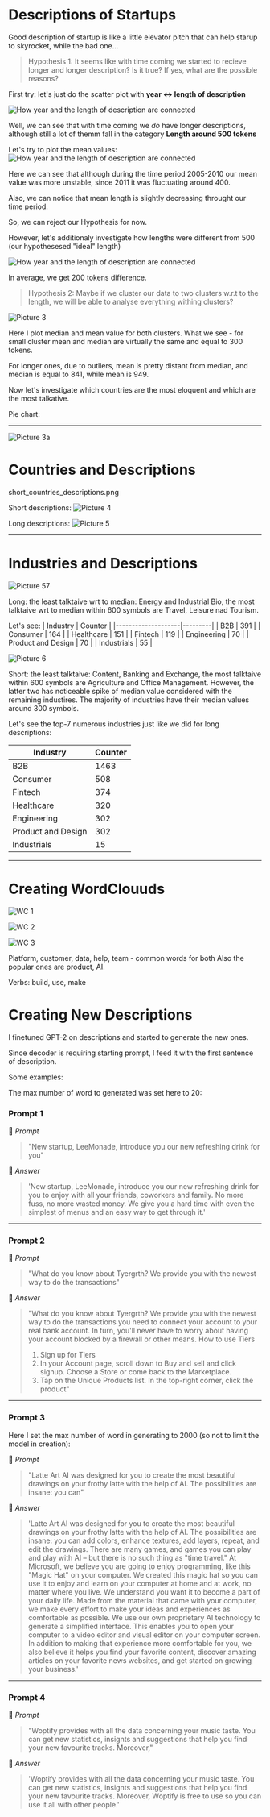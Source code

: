 # Descriptions of Startups

Good description of startup is like a little elevator pitch that can help starup to skyrocket, while the bad one...

> Hypothesis 1: It seems like with time coming we started to recieve longer and longer description? Is it true? If yes, what are the possible reasons? 

First try: let's just do the scatter plot  with **year <-> length of description**

![How year and the length of description are connected](./images/output.png)

Well, we can see that with time coming we *do* have longer descriptions, although still a lot of themm fall in the category **Length around 500 tokens**

Let's try to plot the mean values:
![How year and the length of description are connected](./images/boxplot2.png)

Here we can see that although during the time period 2005-2010  our mean value was more unstable, since 2011 it was fluctuating around 400.

Also, we can notice that mean length is slightly decreasing throught our time period.

So, we can reject our Hypothesis for now.

However, let's additionaly investigate how lengths were different from 500 (our hypothesesed "ideal" length)

![How year and the length of description are connected](./images/2.png)

In average, we get 200 tokens difference.

> Hypothesis 2: Maybe if we cluster our data to two clusters w.r.t to the length, we will be able to analyse everything withing clusters?

![Picture 3](./images/clusters.png)

Here I plot median and mean value for both clusters. 
What we see - for small cluster mean and median are virtually the same and equal to 300 tokens.

For longer ones, due to outliers, mean is pretty distant from median, and median is equal to 841, while mean is 949.

Now let's investigate which countries are the most eloquent and which are the most talkative.

Pie chart:
_____________________________
![Picture 3a](./images/pie.png)

# Countries and Descriptions

short_countries_descriptions.png

Short descriptions:
![Picture 4](./images/short_countries_descriptions.png)

Long descriptions:
![Picture 5](./images/long_countries_descriptions.png)

_____________________________
# Industries and Descriptions
![Picture 57](./images/long_industries.png)

Long: the least talktaive wrt to median: Energy and Industrial Bio, the most talktaive wrt to median within 600 symbols are Travel, Leisure nad Tourism.

Let's see:
| Industry           | Counter |
|--------------------|---------|
|              B2B   |     391 |
|           Consumer |     164 |
|         Healthcare |     151 |
|            Fintech |     119 |
|        Engineering |      70 |
| Product and Design |      70 |
|        Industrials |      55 |


![Picture 6](./images/short_industries.png)

Short: the least talktaive: Content, Banking and Exchange, the most talktaive within 600 symbols are Agriculture and Office Management. However, the latter two has noticeable spike of median value considered with the remaining industires. The majority of industries have their median values around 300 symbols.

Let's see the top-7 numerous industries just like we did for long descriptions:

| Industry           | Counter |
|--------------------|---------|
|                B2B |    1463 |
|           Consumer |     508 |
|            Fintech |     374 |
|         Healthcare |     320 |
|        Engineering |     302 |
| Product and Design |     302 |
|        Industrials |     15  |


_____________________________
# Creating WordClouuds

![WC 1](./images/wc.png)

![WC 2](./images/wcshort.png)

![WC 3](./images/wclong.png)

Platform, customer, data, help, team - common words for both
Also the popular ones are product, AI.

Verbs: build, use, make



# Creating New Descriptions

I finetuned GPT-2 on descriptions and started to generate the new ones.

Since decoder is requiring starting prompt, I feed it with the first sentence of description.

Some examples:

The max number of word to generated was set here to 20:

### Prompt 1
:thought_balloon: *Prompt*
> "New startup, LeeMonade, introduce you our new refreshing drink for you"

:robot: *Answer*
> 'New startup, LeeMonade, introduce you our new refreshing drink for you to enjoy with all your friends, coworkers and family. No more fuss, no more wasted money. We give you a hard time with even the simplest of menus and an easy way to get through it.'
_________
### Prompt 2
:thought_balloon: *Prompt*
> "What do you know about Tyergrth? We provide you with the newest way to do the transactions"

:robot: *Answer*
>  "What do you know about Tyergrth? We provide you with the newest way to do the transactions you need to connect your account to your real bank account. In turn, you'll never have to worry about having your account blocked by a firewall or other means. How to use Tiers             
>  1. Sign up for Tiers
>  1. In your Account page, scroll down to Buy and sell and click signup. Choose a Store or come back to the Marketplace.
>  2. Tap on the Unique Products list. In the top-right corner, click the product"
_________
### Prompt 3
Here I set the max number of word in generating to 2000 (so not to limit the model in creation):

:thought_balloon: *Prompt*
> "Latte Art AI was designed for you to create the most beautiful drawings on your frothy latte with the help of AI. The possibilities are insane: you can"

:robot: *Answer*
> 'Latte Art AI was designed for you to create the most beautiful drawings on your frothy latte with the help of AI. The possibilities are insane: you can add colors, enhance textures, add layers, repeat, and edit the drawings. There are many games, and games you can play and play with AI – but there is no such thing as "time travel." At Microsoft, we believe you are going to enjoy programming, like this "Magic Hat" on your computer.
We created this magic hat so you can use it to enjoy and learn on your computer at home and at work, no matter where you live. We understand you want it to become a part of your daily life.
Made from the material that came with your computer, we make every effort to make your ideas and experiences as comfortable as possible. We use our own proprietary AI technology to generate a simplified interface. This enables you to open your computer to a video editor and visual editor on your computer screen.
In addition to making that experience more comfortable for you, we also believe it helps you find your favorite content, discover amazing articles on your favorite news websites, and get started on growing your business.'

_________
### Prompt 4

:thought_balloon: *Prompt*
>  "Woptify provides with all the data concerning your music taste. You can get new statistics, insignts and suggestions that help you find your new favourite tracks. Moreover,"

:robot: *Answer*
> 'Woptify provides with all the data concerning your music taste. You can get new statistics, insignts and suggestions that help you find your new favourite tracks. Moreover, Woptify is free to use so you can use it all with other people.'